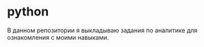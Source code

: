 # python

В данном репозитории я выкладываю задания по аналитике для ознакомления с моими навыками.
